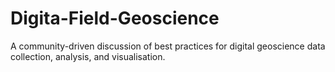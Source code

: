 # Digita-Field-Geoscience
A community-driven discussion of best practices for digital geoscience data collection, analysis, and visualisation.
